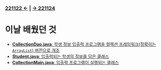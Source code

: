 ﻿### [221122 ←](/221011-221202_JAVA_BASICS/22-11/221122) | [→ 221124](/221011-221202_JAVA_BASICS/22-11/221124/)

# 이날 배웠던 것

- [**CollectionDao.java**: 학생 정보 입출력 프로그램을 컬렉션 프레임워크(정확히는 `ArrayList`) 버전으로 개조](/221011-221202_JAVA_BASICS/22-11/221123/javastudy/dao/CollectionDao.java)
- [**Student.java**: 입출력되는 학생의 정보를 담은 클래스](/221011-221202_JAVA_BASICS/22-11/221123/javastudy/dto/Student.java)
- [**CollectionMain.java**: 입출력 프로그램이 실행되는 클래스](/221011-221202_JAVA_BASICS/22-11/221123/javastudy/controller/CollectionMain.java)